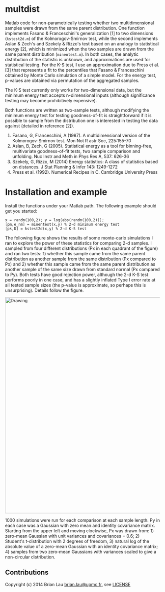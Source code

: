 multdist
========

Matlab code for non-parametrically testing whether two multidimensional samples were drawn from the same parent distribution. One function implements Fasano & Franceschini's generalization [1] to two dimensions (`kstest2d.m`) of the Kolmorogov-Smirnov test, while the second implements Aslan & Zech's and Szekely & Rizzo's test based on an analogy to statistical energy [2], which is minimized when the two samples are drawn from the same parent distribution (`minentest.m`). In both cases, the analytic distribution of the statistic is unknown, and approximations are used for statistical testing. For the K-S test, I use an approximation due to Press et al. [3] that represents a fit to the percentiles that Fasano & Franceschini obtained by Monte Carlo simulation of a simple model. For the energy test, p-values are obtained via permutation of the aggregated samples.

The K-S test currently only works for two-dimensional data, but the minimum energy test accepts n-dimensional inputs (although significance testing may become prohibitively expensive).

Both functions are written as two-sample tests, although modifying the minimum energy test for testing goodness-of-fit is straightforward if it is possible to sample from the distribution one is interested in testing the data against (detailed in reference [2]).

1. Fasano, G, Franceschini, A (1987). A multidimensional version of the Kolmorogov-Smirnov test. Mon Not R astr Soc, 225:155-70
2. Aslan, B, Zech, G (2005). Statistical energy as a tool for binning-free, multivariate goodness-of-fit tests, two sample comparison and unfolding. Nuc Instr and Meth in Phys Res A, 537: 626-36
3. Szekely, G, Rizzo, M (2014) Energy statistics: A class of statistics based on distances. J Stat Planning & Infer 143: 1249-1272
4. Press et al. (1992).  Numerical Recipes in C. Cambridge University Press

Installation and example
========

Install the functions under your Matlab path. The following example should get you started:
```
x = randn(100,2); y = log(abs(randn(100,2)));
[pm,e_nm] = minentest(x,y) % 2-d minimum energy test
[pk,D] = kstest2d(x,y) % 2-d K-S test
```
The following figure shows the results of some monte-carlo simulations I ran to explore the power of these statistics for comparing 2-d samples. I sampled from four different distributions (Px in each quadrant of the figure) and ran two tests: 1) whether this sample came from the same parent distribution as another sample from the same distribution (Px compared to Px) and 2) whether this sample came from the same parent distribution as another sample of the same size drawn from standard normal (Px compared to Py). Both tests have good rejection power, although the 2-d K-S test performs poorly in one case, and has a slightly inflated Type I error rate at all tested sample sizes (the p-value is approximate, so perhaps this is unsurprising). Details follow the figure.

<img src="http://www.subcortex.net/research/code/testing-for-differences-in-multidimensional-distributions/statistical-power-comparison-ks-test.png" alt="Drawing" style="width: 700px;" />

1000 simulations were run for each comparison at each sample length. Py in each case was a Gaussian with zero mean and identity covariance matrix. Starting from the upper left and moving clockwise, Px was drawn from: 1) zero-mean Gaussian with unit variances and covariances = 0.6; 2) Student's t-distribution with 2 degrees of freedom, 3) natural log of the absolute value of a zero-mean Gaussian with an identity covariance matrix; 4) samples from two zero-mean Gaussians with variances scaled to give a non-circular distribution.

## Contributions
Copyright (c) 2014 Brian Lau [brian.lau@upmc.fr](mailto:brian.lau@upmc.fr), see [LICENSE](https://github.com/brian-lau/multdist/blob/master/LICENSE)
